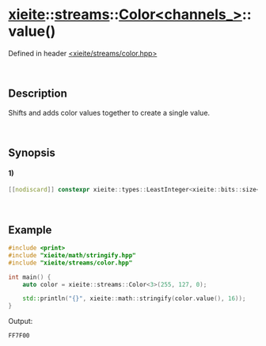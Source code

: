 # [xieite](../../../../../xieite.md)\:\:[streams](../../../../../streams.md)\:\:[Color<channels_>](../../../color.md)\:\:value\(\)
Defined in header [<xieite/streams/color.hpp>](../../../../../../include/xieite/streams/color.hpp)

&nbsp;

## Description
Shifts and adds color values together to create a single value.

&nbsp;

## Synopsis
#### 1)
```cpp
[[nodiscard]] constexpr xieite::types::LeastInteger<xieite::bits::size<std::uint8_t> * channels_> value() const noexcept;
```

&nbsp;

## Example
```cpp
#include <print>
#include "xieite/math/stringify.hpp"
#include "xieite/streams/color.hpp"

int main() {
    auto color = xieite::streams::Color<3>(255, 127, 0);

    std::println("{}", xieite::math::stringify(color.value(), 16));
}
```
Output:
```
FF7F00
```
